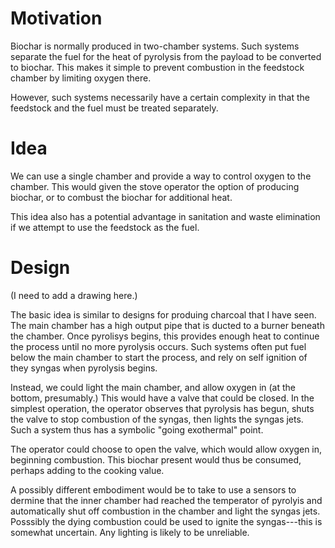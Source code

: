 # Motivation

Biochar is normally produced in two-chamber systems.  Such systems separate the fuel for the heat of pyrolysis from
the payload to be converted to biochar.  This makes it simple to prevent combustion in the feedstock chamber by limiting
oxygen there.

However, such systems necessarily have a certain complexity in that the feedstock and the fuel must be treated separately.

# Idea

We can use a single chamber and provide a way to control oxygen to the chamber. This would given the stove operator
the option of producing biochar, or to combust the biochar for additional heat.

This idea also has a potential advantage in sanitation and waste elimination if we attempt to use the feedstock as the
fuel.

# Design

(I need to add a drawing here.)

The basic idea is similar to designs for produing charcoal that I have seen.  The main chamber has a high output pipe
that is ducted to a burner beneath the chamber.  Once pyrolisys begins, this provides enough heat to continue the 
process until no more pyrolysis occurs. Such systems often put fuel below the main chamber to start the process, and 
rely on self ignition of they syngas when pyrolysis begins.

Instead, we could light the main chamber, and allow oxygen in (at the bottom, presumably.)  This would have a valve
that could be closed.  In the simplest operation, the operator observes that pyrolysis has begun, shuts the valve to
stop combustion of the syngas, then lights the syngas jets.  Such a system thus has a symbolic "going exothermal" point.

The operator could choose to open the valve, which would allow oxygen in, beginning combustion.  This biochar
present would thus be consumed, perhaps adding to the cooking value.

A possibly different embodiment would be to take to use a sensors to dermine that the inner chamber had reached 
the temperator of pyrolyis and automatically shut off combustion in the chamber and light the syngas jets.
Posssibly the dying combustion could be used to ignite the syngas---this is somewhat uncertain.  Any lighting 
is likely to be unreliable.
